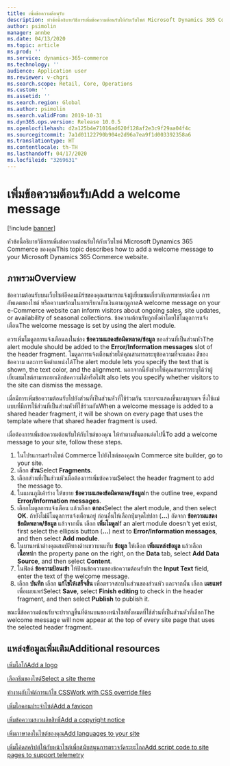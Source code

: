```yaml
---
title: เพิ่มข้อความต้อนรับ
description: หัวข้อนี้อธิบายวิธีการเพิ่มข้อความต้อนรับให้กับเว็บไซต์ Microsoft Dynamics 365 Commerce ของคุณ
author: psimolin
manager: annbe
ms.date: 04/13/2020
ms.topic: article
ms.prod: ''
ms.service: dynamics-365-commerce
ms.technology: ''
audience: Application user
ms.reviewer: v-chgri
ms.search.scope: Retail, Core, Operations
ms.custom: ''
ms.assetid: ''
ms.search.region: Global
ms.author: psimolin
ms.search.validFrom: 2019-10-31
ms.dyn365.ops.version: Release 10.0.5
ms.openlocfilehash: d2a125b4e71016ad620f128af2e3c9f29aa04f4c
ms.sourcegitcommit: 7a1d01122790b904e2d96a7ea9f1d003392358a6
ms.translationtype: HT
ms.contentlocale: th-TH
ms.lasthandoff: 04/17/2020
ms.locfileid: "3269631"
---
```

# <a name="add-a-welcome-message"></a><span data-ttu-id="1d9ca-103">เพิ่มข้อความต้อนรับ</span><span class="sxs-lookup"><span data-stu-id="1d9ca-103">Add a welcome message</span></span>


[!include [banner](includes/banner.md)]

<span data-ttu-id="1d9ca-104">หัวข้อนี้อธิบายวิธีการเพิ่มข้อความต้อนรับให้กับเว็บไซต์ Microsoft Dynamics 365 Commerce ของคุณ</span><span class="sxs-lookup"><span data-stu-id="1d9ca-104">This topic describes how to add a welcome message to your Microsoft Dynamics 365 Commerce website.</span></span>

## <a name="overview"></a><span data-ttu-id="1d9ca-105">ภาพรวม</span><span class="sxs-lookup"><span data-stu-id="1d9ca-105">Overview</span></span>

<span data-ttu-id="1d9ca-106">ข้อความต้อนรับบนเว็บไซต์อีคอมเมิร์ซของคุณสามารถแจ้งผู้เยี่ยมชมเกี่ยวกับการขายต่อเนื่อง การอัพเดตของไซต์ หรือความพร้อมในการเรียกเก็บเงินตามฤดูกาล</span><span class="sxs-lookup"><span data-stu-id="1d9ca-106">A welcome message on your e-Commerce website can inform visitors about ongoing sales, site updates, or availability of seasonal collections.</span></span> <span data-ttu-id="1d9ca-107">ข้อความต้อนรับถูกตั้งค่าโดยใช้โมดูลการแจ้งเตือน</span><span class="sxs-lookup"><span data-stu-id="1d9ca-107">The welcome message is set by using the alert module.</span></span>

<span data-ttu-id="1d9ca-108">ควรเพิ่มโมดูลการแจ้งเตือนลงในช่อง **ข้อความแสดงข้อผิดพลาด/ข้อมูล** ของส่วนที่เป็นส่วนหัว</span><span class="sxs-lookup"><span data-stu-id="1d9ca-108">The alert module should be added to the **Error/Information messages** slot of the header fragment.</span></span> <span data-ttu-id="1d9ca-109">โมดูลการแจ้งเตือนช่วยให้คุณสามารถระบุข้อความที่จะแสดง สีของข้อความ และการจัดตำแหน่งได้</span><span class="sxs-lookup"><span data-stu-id="1d9ca-109">The alert module lets you specify the text that is shown, the text color, and the alignment.</span></span> <span data-ttu-id="1d9ca-110">นอกจากนี้ยังช่วยให้คุณสามารถระบุได้ว่าผู้เยี่ยมชมไซต์สามารถยกเลิกข้อความได้หรือไม่</span><span class="sxs-lookup"><span data-stu-id="1d9ca-110">It also lets you specify whether visitors to the site can dismiss the message.</span></span>

<span data-ttu-id="1d9ca-111">เมื่อมีการเพิ่มข้อความต้อนรับไปยังส่วนที่เป็นส่วนหัวที่ใช้ร่วมกัน ระบบจะแสดงขึ้นบนทุกเพจ ซึ่งใช้แม่แบบที่มีการใช้ส่วนที่เป็นส่วนหัวที่ใช้ร่วมกัน</span><span class="sxs-lookup"><span data-stu-id="1d9ca-111">When a welcome message is added to a shared header fragment, it will be shown on every page that uses the template where that shared header fragment is used.</span></span>

<span data-ttu-id="1d9ca-112">เมื่อต้องการเพิ่มข้อความต้อนรับให้กับไซต์ของคุณ ให้ทำตามขั้นตอนต่อไปนี้</span><span class="sxs-lookup"><span data-stu-id="1d9ca-112">To add a welcome message to your site, follow these steps.</span></span>

1. <span data-ttu-id="1d9ca-113">ในโปรแกรมสร้างไซต์ Commerce ไปยังไซต์ของคุณ</span><span class="sxs-lookup"><span data-stu-id="1d9ca-113">In Commerce site builder, go to your site.</span></span>
1. <span data-ttu-id="1d9ca-114">เลือก **ส่วน**</span><span class="sxs-lookup"><span data-stu-id="1d9ca-114">Select **Fragments**.</span></span>
1. <span data-ttu-id="1d9ca-115">เลือกส่วนที่เป็นส่วนหัวเมื่อต้องการเพิ่มข้อความ</span><span class="sxs-lookup"><span data-stu-id="1d9ca-115">Select the header fragment to add the message to.</span></span>
1. <span data-ttu-id="1d9ca-116">ในแผนภูมิเค้าร่าง ให้ขยาย **ข้อความแสดงข้อผิดพลาด/ข้อมูล**</span><span class="sxs-lookup"><span data-stu-id="1d9ca-116">In the outline tree, expand **Error/Information messages**.</span></span>
1. <span data-ttu-id="1d9ca-117">เลือกโมดูลการแจ้งเตือน แล้วเลือก **ตกลง**</span><span class="sxs-lookup"><span data-stu-id="1d9ca-117">Select the alert module, and then select **OK**.</span></span> <span data-ttu-id="1d9ca-118">ถ้ายังไม่มีโมดูลการแจ้งเตือนอยู่ ก่อนอื่นให้เลือกปุ่มจุดไข่ปลา (**...**) ถัดจาก **ข้อความแสดงข้อผิดพลาด/ข้อมูล** แล้วจากนั้น เลือก **เพิ่มโมดูล**</span><span class="sxs-lookup"><span data-stu-id="1d9ca-118">If an alert module doesn't yet exist, first select the ellipsis button (**...**) next to **Error/Information messages**, and then select **Add module**.</span></span>
1. <span data-ttu-id="1d9ca-119">ในบานหน้าต่างคุณสมบัติทางด้านขวาบนแท็บ **ข้อมูล** ให้เลือก **เพิ่มแหล่งข้อมูล** แล้วเลือก **เนื้อหา**</span><span class="sxs-lookup"><span data-stu-id="1d9ca-119">In the property pane on the right, on the **Data** tab, select **Add Data Source**, and then select **Content**.</span></span>
1. <span data-ttu-id="1d9ca-120">ในฟิลด์ **ข้อความป้อนเข้า** ให้ป้อนข้อความของข้อความต้อนรับ</span><span class="sxs-lookup"><span data-stu-id="1d9ca-120">In the **Input Text** field, enter the text of the welcome message.</span></span>
1. <span data-ttu-id="1d9ca-121">เลือก **บันทึก** เลือก **แก้ไขให้เสร็จสิ้น** เพื่อตรวจสอบในส่วนของส่วนหัว และจากนั้น เลือก **เผยแพร่** เพื่อเผยแพร่</span><span class="sxs-lookup"><span data-stu-id="1d9ca-121">Select **Save**, select **Finish editing** to check in the header fragment, and then select **Publish** to publish it.</span></span> 

<span data-ttu-id="1d9ca-122">ขณะนี้ข้อความต้อนรับจะปรากฏขึ้นที่ด้านบนของหน้าไซต์ทั้งหมดที่ใช้ส่วนที่เป็นส่วนหัวที่เลือก</span><span class="sxs-lookup"><span data-stu-id="1d9ca-122">The welcome message will now appear at the top of every site page that uses the selected header fragment.</span></span>

## <a name="additional-resources"></a><span data-ttu-id="1d9ca-123">แหล่งข้อมูลเพิ่มเติม</span><span class="sxs-lookup"><span data-stu-id="1d9ca-123">Additional resources</span></span>

[<span data-ttu-id="1d9ca-124">เพิ่มโลโก้</span><span class="sxs-lookup"><span data-stu-id="1d9ca-124">Add a logo</span></span>](add-logo.md)

[<span data-ttu-id="1d9ca-125">เลือกธีมของไซต์</span><span class="sxs-lookup"><span data-stu-id="1d9ca-125">Select a site theme</span></span>](select-site-theme.md)

[<span data-ttu-id="1d9ca-126">ทำงานกับไฟล์การแก้ไข CSS</span><span class="sxs-lookup"><span data-stu-id="1d9ca-126">Work with CSS override files</span></span>](css-override-files.md)

[<span data-ttu-id="1d9ca-127">เพิ่มไอคอนประจำไซต์</span><span class="sxs-lookup"><span data-stu-id="1d9ca-127">Add a favicon</span></span>](add-favicon.md)

[<span data-ttu-id="1d9ca-128">เพิ่มข้อความสงวนลิขสิทธิ์</span><span class="sxs-lookup"><span data-stu-id="1d9ca-128">Add a copyright notice</span></span>](add-copyright-notice.md)

[<span data-ttu-id="1d9ca-129">เพิ่มภาษาลงในไซต์ของคุณ</span><span class="sxs-lookup"><span data-stu-id="1d9ca-129">Add languages to your site</span></span>](add-languages-to-site.md)

[<span data-ttu-id="1d9ca-130">เพิ่มโค้ดสคริปต์ให้กับหน้าไซต์เพื่อสนับสนุนการตรวจวัดระยะไกล</span><span class="sxs-lookup"><span data-stu-id="1d9ca-130">Add script code to site pages to support telemetry</span></span>](add-telemetry.md)

